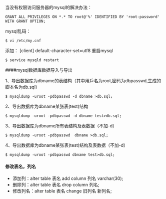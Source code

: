 当没有权限访问服务器的mysql的解决办法：
```
GRANT ALL PRIVILEGES ON *.* TO root@'%' IDENTIFIED BY 'root-password' WITH GRANT OPTION;
```

mysql乱码：
```
$ vi /etc/my.cnf
```

添加：
[client]
default-character-set=utf8
重启mysql
```
$ service mysqld restart
```
####mysql数据库数据导入与导出

1、导出数据库为dbname的表结构（其中用戶名为root,密码为dbpasswd,生成的脚本名为db.sql）
```
$ mysqldump -uroot -pdbpasswd -d dbname >db.sql;
```
2、导出数据库为dbname某张表(test)结构
```
$ mysqldump -uroot -pdbpasswd -d dbname test>db.sql;
```
3、导出数据库为dbname所有表结构及表数据（不加-d）
```
$ mysqldump -uroot -pdbpasswd  dbname >db.sql;
```
4、导出数据库为dbname某张表(test)结构及表数据（不加-d）
```
$ mysqldump -uroot -pdbpasswd dbname test>db.sql;
```

#### 修改表名，列名

* 添加列：alter table 表名 add column 列名 varchar(30);
* 删除列：alter table 表名 drop column 列名;
* 修改列名：alter table 表名 change 旧列名 新列名;
